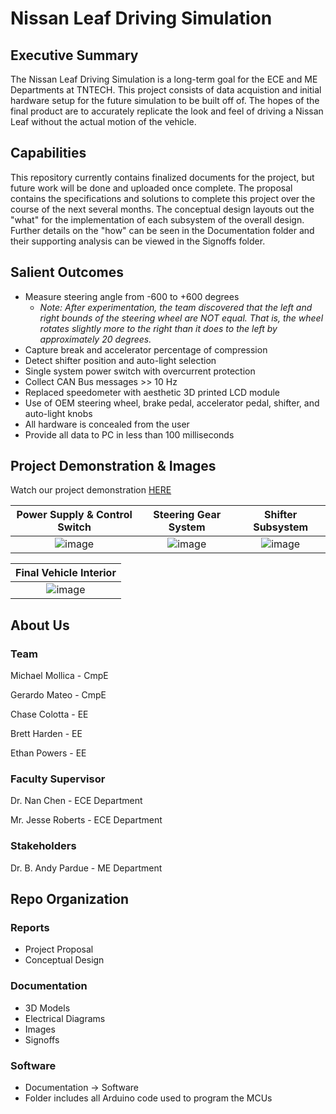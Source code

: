 # Nissan Leaf Driving Simulation

## Executive Summary

The Nissan Leaf Driving Simulation is a long-term goal for the ECE and ME Departments at TNTECH. This project consists of data acquistion and initial hardware setup for the future simulation to be built off of. The hopes of the final product are to accurately replicate the look and feel of driving a Nissan Leaf without the actual motion of the vehicle.


## Capabilities

This repository currently contains finalized documents for the project, but future work will be done and uploaded once complete. The proposal contains the specifications and solutions to complete this project over the course of the next several months. The conceptual design layouts out the "what" for the implementation of each subsystem of the overall design. Further details on the "how" can be seen in the Documentation folder and their supporting analysis can be viewed in the Signoffs folder.


## Salient Outcomes
- Measure steering angle from -600 to +600 degrees
  - _Note: After experimentation, the team discovered that the left and right bounds of the steering wheel are NOT equal. That is, the wheel rotates slightly more to the right than it does to the left by approximately 20 degrees._
- Capture break and accelerator percentage of compression
- Detect shifter position and auto-light selection
- Single system power switch with overcurrent protection
- Collect CAN Bus messages >> 10 Hz
- Replaced speedometer with aesthetic 3D printed LCD module
- Use of OEM steering wheel, brake pedal, accelerator pedal, shifter, and auto-light knobs
- All hardware is concealed from the user
- Provide all data to PC in less than 100 milliseconds


## Project Demonstration & Images
Watch our project demonstration [HERE](https://youtu.be/_0IFVq8wqwk)

Power Supply & Control Switch|Steering Gear System|Shifter Subsystem|
:---------------------------:|:------------------:|:------------------:
![image](https://user-images.githubusercontent.com/100802413/231281842-33e38989-c950-4742-b415-772c64c87afe.png)|![image](https://user-images.githubusercontent.com/100802413/231281007-fba1626d-8299-4a3b-aa15-580663068b0e.png)|![image](https://user-images.githubusercontent.com/100802413/231281449-5a6acad0-abc4-46f6-9848-599c58618a26.png)

Final Vehicle Interior|
:--------------------:|
![image](https://user-images.githubusercontent.com/100802413/233418173-102dd12d-76e9-44bd-b84b-2adc2229814b.png)|




## About Us

### Team

Michael Mollica - CmpE

Gerardo Mateo - CmpE

Chase Colotta - EE

Brett Harden - EE

Ethan Powers - EE


### Faculty Supervisor

Dr. Nan Chen - ECE Department

Mr. Jesse Roberts -  ECE Department

### Stakeholders

Dr. B. Andy Pardue - ME Department


## Repo Organization
### Reports
- Project Proposal
- Conceptual Design

### Documentation
- 3D Models
- Electrical Diagrams
- Images
- Signoffs

### Software
- Documentation -> Software
- Folder includes all Arduino code used to program the MCUs
